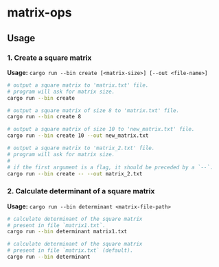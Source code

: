 # matrix-ops

## Usage

### 1. Create a square matrix

**Usage:** `cargo run --bin create [<matrix-size>] [--out <file-name>]`

```sh
# output a square matrix to 'matrix.txt' file.
# program will ask for matrix size.
cargo run --bin create

# output a square matrix of size 8 to 'matrix.txt' file.
cargo run --bin create 8

# output a square matrix of size 10 to 'new_matrix.txt' file.
cargo run --bin create 10 --out new_matrix.txt

# output a square matrix to 'matrix_2.txt' file.
# program will ask for matrix size.
#
# if the first argument is a flag, it should be preceded by a `--`.
cargo run --bin create -- --out matrix_2.txt
```

### 2. Calculate determinant of a square matrix

**Usage:** `cargo run --bin determinant <matrix-file-path>`

```sh
# calculate determinant of the square matrix
# present in file `matrix1.txt`.
cargo run --bin determinant matrix1.txt

# calculate determinant of the square matrix
# present in file `matrix.txt` (default).
cargo run --bin determinant
```

